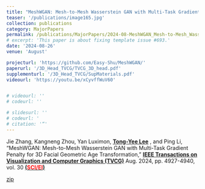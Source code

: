 ```yaml
---
title: "MeshWGAN: Mesh-to-Mesh Wasserstein GAN with Multi-Task Gradient Penalty for 3D Facial Geometric Age Transformation"
teaser: '/publications/image165.jpg'
collection: publications
category: MajorPapers
permalink: /publications/MajorPapers/2024-08-MeshWGAN_Mesh-to-Mesh_Wasserstein_GAN_with_Multi-Task_Gradient_Penalty_for_3D_Facial_Geometric_Age_Transformation
# excerpt: 'This paper is about fixing template issue #693.'
date: '2024-08-26'
venue: 'August'

projecturl: 'https://github.com/Easy-Shu/MeshWGAN/'
paperurl: '/3D_Head_TVCG/TVCG_3D_head.pdf'
supplementurl: '/3D_Head_TVCG/SupMaterials.pdf'
videourl: 'https://youtu.be/xCyvffWuV60'


# videourl: ''
# codeurl: ''

# slidesurl: ''
# codeurl: '
# citation: '“'
---
```


<!-- Ziyao Huang, Fan Tang, Yong Zhang, Juan Cao, Chengyu Li, Sheng Tang, Jintao Li, <strong><u>Tong-Yee Lee</u></strong>, “Identity-Preserving Face Swapping via Dual Surrogate Generative Models,” <strong><u>ACM Transactions on Graphics (TOG)</u></strong>, (to present it at <span style="color:red">ACM Siggraph Asia 2024</span>, Tokyo, Japan, Dec. 2024), <a href="https://dl.acm.org/toc/tog/2024/43/5">Volume 43, Issue 5</a>, October, Article No.: 161, Pages 1 – 19, <a href="https://doi.org/10.1145/3676165">[Volume 43, Issue 5](https://doi.org/10.1145/3676165)</a>  <strong><u> (<span style="color:red">SCI/EI</span>)</u></strong> (2024/08) -->


Jie Zhang, Kangneng Zhou, Yan Luximon, <strong><u>Tong-Yee Lee</u></strong> , and Ping Li, “MeshWGAN: Mesh-to-Mesh Wasserstein GAN with Multi-Task Gradient Penalty for 3D Facial Geometric Age Transformation,” <strong><u>IEEE Transactions on Visualization and Computer Graphics (TVCG)</u></strong> Aug. 2024, pp. 4927-4940, vol. 30  <strong><u> (<span style="color:red">SCI/EI</span>)</u></strong>

[zip](https://drive.google.com/drive/u/1/folders/1y1EdlswqUaQgahrVoeTjxVT-LMhPwoWx)
